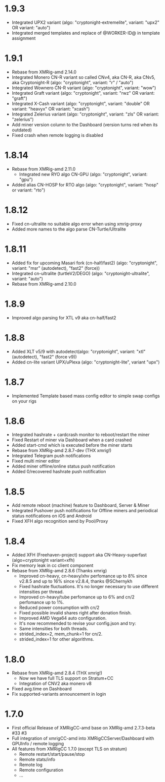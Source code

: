# 1.9.3
- Integrated UPX2 variant (algo: "cryptonight-extremelite", variant: "upx2" OR variant: "auto")
- Integrated merged templates and replace of @WORKER-ID@ in template assignment
# 1.9.1
- Rebase from XMRig-amd 2.14.0
- Integrated Monero CN-R variant so called CNv4, aka CN-R, aka CNv5, aka Cryptonight-R (algo: "cryptonight", variant: "r" / "auto")
- Integrated Wownero CN-R variant (algo: "cryptonight", variant: "wow")
- Integrated Graft variant (algo: "cryptonight", variant: "rwz" OR variant: "graft")
- Integrated X-Cash variant (algo: "cryptonight", variant: "double" OR variant: "heavyx" OR variant: "xcash")
- Integrated Zelerius variant (algo: "cryptonight", variant: "zls" OR variant: "zelerius")
- Add miner version column to the Dashboard (version turns red when its outdated)
- Fixed crash when remote logging is disabled
# 1.8.14
- Rebase from XMRig-amd 2.11.0
    - Integrated new RYO algo CN-GPU (algo: "cryptonight", variant: "gpu")
- Added alias CN-HOSP for RTO algo (algo: "cryptonight", variant: "hosp" or variant: "rto")    
# 1.8.12
- Fixed cn-ultralite no suitable algo error when using xmrig-proxy
- Added more names to the algo parse CN-Turtle/Ultralite
# 1.8.11
- Added fix for upcoming Masari fork (cn-half/fast2) (algo: "cryptonight", variant: "msr" (autodetect), "fast2" (force))
- Integrated cn-ultralite (turtleV2/DEGO) (algo: "cryptonight-ultralite", variant: "auto")
- Rebase from XMRig-amd 2.10.0
# 1.8.9
- Improved algo parsing for XTL v9 aka cn-half/fast2
# 1.8.8
- Added XLT v5/9 with autodetect(algo: "cryptonight", variant: "xtl" (autodetect), "fast2" (force v9))
- Added cn-lite variant UPX/uPlexa (algo: "cryptonight-lite", variant "upx")
# 1.8.7
- Implemented Template based mass config editor to simple swap configs on your rigs
# 1.8.6
- Integrated hashrate + cardcrash monitor to reboot/restart the miner
- Fixed Restart of miner via Dashboard when a card crashed
- Added start-cmd which is executed before the miner starts 
- Rebase from XMRig-amd 2.8.7-dev (THX xmrig!)
- Integrated Telegram push notifications
- Fixed multi miner editor
- Added miner offline/online status push notification
- Added 0/recovered hashrate push notification
# 1.8.5
- Add remote reboot (machine) feature to Dashboard, Server & Miner
- Integrated Pushover push notifications for Offline miners and periodical status notifications on iOS and Android
- Fixed XFH algo recognition send by Pool/Proxy
# 1.8.4
- Added XFH (Freehaven-project) support aka CN-Heavy-superfast (algo=cryptonight variant=xfh)
- Fix memory leak in cc client component
- Rebase from XMRig-amd 2.8.6 (Thanks xmrig)
    - Improved cn-heavy, cn-heavy/xhv perfomance up to 8% since v2.8.5 and up to 16% since v2.8.4, thanks @SChernykh
    - Fixed hashrate fluctuations. It's no longer necessary to use different intensities per thread.
    - Improved cn-heavy/tube perfomance up to 6% and cn/2 perfomance up to 1%.
    - Reduced power consumption with cn/2
    - Fixed possible invalid shares right after donation finish.
    - Improved AMD Vega64 auto configuration.
    - It's now recommended to revise your config.json and try:
    - Same intensities for both threads.
    - strided_index=2, mem_chunk=1 for cn/2.
    - strided_index=1 for other algorithms.   
# 1.8.0
- Rebase from XMRig-amd 2.8.4 (THX xmrig!)
    - Now we have full TLS support on Stratum+CC
    - Integration of CNV2 aka monero v8
- Fixed avg.time on Dashboard
- Fix supported-variants announcement in login 
# 1.7.0
- First official Release of XMRigCC-amd base on XMRig-amd 2.7.3-beta #33 #3
- Full integration of xmrigCC-amd into XMRigCCServer/Dashboard with GPUInfo / remote logging
- All features from XMRigCC 1.7.0 (except TLS on stratum)
    - Remote restart/start/pause/stop
    - Remote stats/info
    - Remote log
    - Remote configuration
    - ...  
